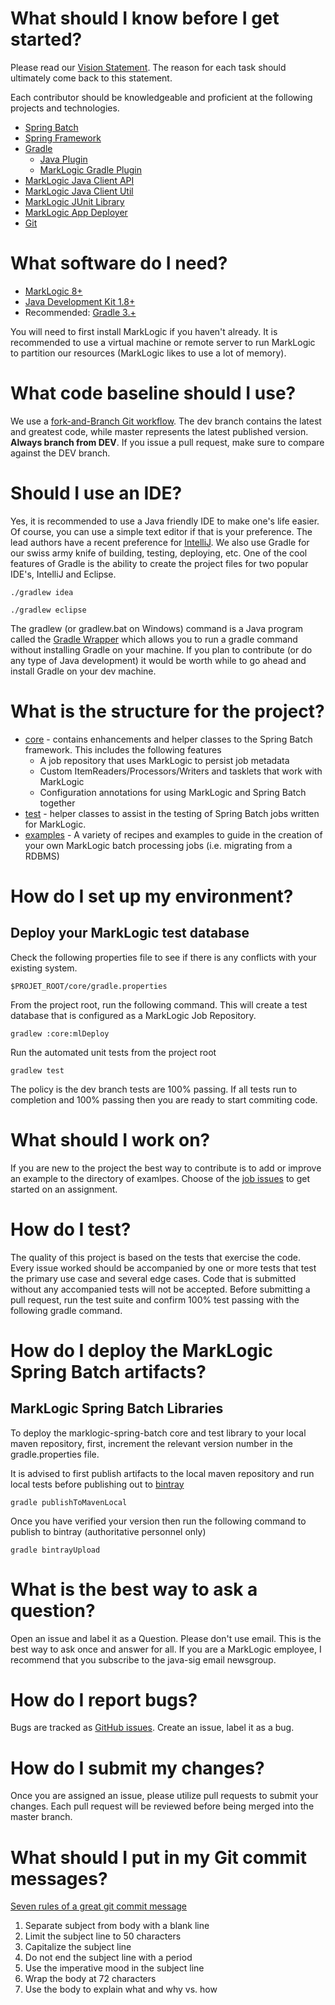 # What should I know before I get started?

Please read our [Vision Statement](https://github.com/sastafford/marklogic-spring-batch/wiki).  The reason for each task should ultimately come back to this statement. 

Each contributor should be knowledgeable and proficient at the following projects and technologies. 
* [Spring Batch](http://docs.spring.io/spring-batch/trunk/reference/html/)
* [Spring Framework](https://projects.spring.io/spring-framework/)
* [Gradle](http://gradle.org/) 
  * [Java Plugin](https://docs.gradle.org/current/userguide/java_plugin.html)
  * [MarkLogic Gradle Plugin](http://developer.marklogic.com/code/ml-gradle)
* [MarkLogic Java Client API](http://developer.marklogic.com/products/java)
* [MarkLogic Java Client Util](https://github.com/rjrudin/ml-javaclient-util)
* [MarkLogic JUnit Library](https://github.com/rjrudin/ml-junit)
* [MarkLogic App Deployer](https://github.com/rjrudin/ml-app-deployer)
* [Git](http://git-scm.com/doc)

# What software do I need?

* [MarkLogic 8+](http://developer.marklogic.com/products)
* [Java Development Kit 1.8+](http://www.oracle.com/technetwork/java/javase/downloads/jdk8-downloads-2133151.html)
* Recommended: [Gradle 3.+](http://gradle.org/gradle-download/)

You will need to first install MarkLogic if you haven't already.  It is recommended to use a virtual machine or remote server to run MarkLogic to partition our resources (MarkLogic likes to use a lot of memory).  

# What code baseline should I use?
We use a [fork-and-Branch Git workflow](http://blog.scottlowe.org/2015/01/27/using-fork-branch-git-workflow/).  The dev branch contains the latest and greatest code, while master represents the latest published version.  **Always branch from DEV**.  If you issue a pull request, make sure to compare against the DEV branch.  

# Should I use an IDE? 
Yes, it is recommended to use a Java friendly IDE to make one's life easier.  Of course, you can use a simple text editor if that is your preference.  The lead authors have a recent preference for [IntelliJ](https://www.jetbrains.com/idea/).  We also use Gradle for our swiss army knife of building, testing, deploying, etc.  One of the cool features of Gradle is the ability to create the project files for two popular IDE's, IntelliJ and Eclipse.    

```
./gradlew idea
```

```
./gradlew eclipse
```

The gradlew (or gradlew.bat on Windows) command is a Java program called the [Gradle Wrapper](https://docs.gradle.org/current/userguide/gradle_wrapper.html) which allows you to run a gradle command without installing Gradle on your machine.  If you plan to contribute (or do any type of Java development) it would be worth while to go ahead and install Gradle on your dev machine.  

# What is the structure for the project?

* [core](https://github.com/sastafford/marklogic-spring-batch/tree/master/core) - contains enhancements and helper classes to the Spring Batch framework.  This includes the following features
    * A job repository that uses MarkLogic to persist job metadata
    * Custom ItemReaders/Processors/Writers and tasklets that work with MarkLogic
    * Configuration annotations for using MarkLogic and Spring Batch together 
* [test](https://github.com/sastafford/marklogic-spring-batch/tree/master/test) - helper classes to assist in the testing of Spring Batch jobs written for MarkLogic.  
* [examples](https://github.com/sastafford/marklogic-spring-batch/tree/master/examples) - A variety of recipes and examples to guide in the creation of your own MarkLogic batch processing jobs (i.e. migrating from a RDBMS) 

# How do I set up my environment?  

## Deploy your MarkLogic test database

Check the following properties file to see if there is any conflicts with your existing system.

    $PROJET_ROOT/core/gradle.properties

From the project root, run the following command.  This will create a test database that is configured as a MarkLogic Job Repository.  

    gradlew :core:mlDeploy

Run the automated unit tests from the project root

```
gradlew test
```

The policy is the dev branch tests are 100% passing.  If all tests run to completion and 100% passing then you are ready to start commiting code.    

# What should I work on?

If you are new to the project the best way to contribute is to add or improve an example to the directory of examlpes.  Choose of the [job issues](https://github.com/sastafford/marklogic-spring-batch/labels/example) to get started on an assignment.  

# How do I test? 

The quality of this project is based on the tests that exercise the code.  Every issue worked should be accompanied by one or more tests that test the primary use case and several edge cases.  Code that is submitted without any accompanied tests will not be accepted.  Before submitting a pull request, run the test suite and confirm 100% test passing with the following gradle command.  

# How do I deploy the MarkLogic Spring Batch artifacts?

## MarkLogic Spring Batch Libraries
To deploy the marklogic-spring-batch core and test library to your local maven repository, first, increment the relevant version number in the gradle.properties file.

It is advised to first publish artifacts to the local maven repository and run local tests before publishing out to [bintray](https://bintray.com/)

```
gradle publishToMavenLocal
```

Once you have verified your version then run the following command to publish to bintray (authoritative personnel only)

```
gradle bintrayUpload
```

# What is the best way to ask a question?  
Open an issue and label it as a Question.  Please don't use email.  This is the best way to ask once and answer for all.  If you are a MarkLogic employee, I recommend that you subscribe to the java-sig email newsgroup.  

# How do I report bugs?  
Bugs are tracked as [GitHub issues](https://guides.github.com/features/issues/). Create an issue, label it as a bug.

# How do I submit my changes?  
Once you are assigned an issue, please utilize pull requests to submit your changes.  Each pull request will be reviewed before being merged into the master branch.  

# What should I put in my Git commit messages?
[Seven rules of a great git commit message](http://chris.beams.io/posts/git-commit/)

1. Separate subject from body with a blank line
1. Limit the subject line to 50 characters
1. Capitalize the subject line
1. Do not end the subject line with a period
1. Use the imperative mood in the subject line
1. Wrap the body at 72 characters
1. Use the body to explain what and why vs. how

